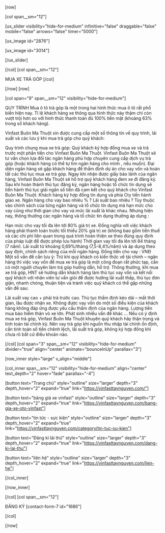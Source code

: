 [row]

[col span__sm="12"]

[ux_slider visibility="hide-for-medium" infinitive="false" draggable="false" mobile="false" arrows="false" timer="5000"]

[ux_image id="2876"]

[ux_image id="3014"]

[/ux_slider]

[/col]
[col span__sm="12"]

MUA XE TRẢ GÓP
[/col]

[/row]
[row]

[col span="9" span__sm="12" visibility="hide-for-medium"]

QUY TRÌNH
Mua ô tô trả góp là một trong hai hình thức mua ô tô rất phổ biến hiện nay. Tỉ lệ khách hàng xe thông qua hình thức này thậm chí còn vượt trội hơn so với hình thức thanh toán đủ 100% tiền mặt (khoảng 63% trong số khách hàng).

Vinfast Buôn Ma Thuột xin được cung cấp một số thông tin về quy trình, lãi suất và các lưu ý khi mua trả góp cho quý khách:

Quy trình chung mua xe trả góp:
Quý khách ký hợp đồng mua xe và trả trước một phần tiền cho Vinfast Buôn Ma Thuột.
Vinfast Buôn Ma Thuột sẽ tư vấn chọn lựa đối tác ngân hàng phù hợp chuyên cung cấp dịch vụ trả góp (hoặc khách hàng có thể tự tìm ngân hàng cho mình , nếu muốn). Đại diện ngân hàng sẽ gặp khách hàng để thẩm định dự án cho vay vốn và hoàn tất các thủ tục mua xe trả góp.
Ngay khi nhận được giấy bảo lãnh của ngân hàng, Vinfast Buôn Ma Thuột sẽ hỗ trợ quý khách hàng đem xe đi đăng ký.
Sau khi hoàn thành thủ tục đăng ký, ngân hàng hoặc tổ chức tín dụng sẽ tiến hành thủ tục giải ngân số tiền đã cam kết cho quý khách cho Vinfast Buôn Ma Thuột. Khách hàng ký hợp đồng tín dụng và phía Cty tiến hành giao xe.
Ngân hàng cho vay bao nhiêu % ? Lãi suất bao nhiêu ?
Tùy thuộc vào chính sách của từng ngân hàng và tổ chức tín dụng mà hạn mức cho vay cũng như thời gian cho vay và mức lãi xuất là khác nhau. Nhưng hiện nay, thông thường các ngân hàng và tổ chức tín dụng thường áp dụng :

Hạn mức cho vay tối đa lên tới 80% giá trị xe. Đồng nghĩa với việc khách hàng phải thanh toán trước tối thiểu 20% giá trị xe (không bao gồm tiền thuế và các chi phí liên quan trong quá trình hoàn thiện xe theo đúng quy định của pháp luật để được phép lưu hành)
Thời gian vay tối đa lên tới 84 tháng (7 năm).
Lãi xuất từ khoảng 0,69%/tháng (7,5-8,4%/năm) và áp dụng theo quy định, chính sách riêng của mỗi ngân hàng.
Đồng tiền cho vay : VNĐ
Một số vấn đề cần lưu ý:
Trừ khi quý khách có kiến thức về tài chính – ngân hàng thì việc vay vốn để mua xe trả góp là một công đoạn rất phức tạp, cần có một người chuyên làm trả góp hướng dẫn, hỗ trợ. Thông thường, khi mua xe trả góp, HNT sẽ hướng dẫn khách hàng làm thủ tục vay vốn và kết nối quý khách với nhân viên tư vấn giỏi để được hưởng lãi xuất thấp, thủ tục đơn giản, nhanh chóng, thuận tiện và tránh việc quý khách có thể gặp những vấn đề sau:

Lãi suất vay cao + phải trả trước cao.
Thủ tục thẩm định kéo dài – mất thời gian, lâu được nhận xe.
Không được vay vốn do một số điều kiện của khách hàng không đáp ứng được yêu cầu thẩm định của ngân hàng.
Lượng tiền mua bảo hiểm thân vỏ xe lớn.
Phát sinh nhiều vấn đề khác …
Nếu có ý định mua xe trả góp, Vinfast Buôn Ma Thuột khuyên quý khách hãy thận trọng và tính toán tài chính kỹ. Nên vay trả góp khi nguồn thu nhập tài chính ổn định, cần tính toán số tiền chênh lệch, lãi suất trả góp, không ký hợp đồng khi chưa rõ bất cứ điều khoản nào.

[/col]
[col span="3" span__sm="12" visibility="hide-for-medium" divider="true" align="center" animate="bounceInUp" parallax="3"]

[row_inner style="large" v_align="middle"]

[col_inner span__sm="12" visibility="hide-for-medium" align="center" text_depth="2" hover="fade" parallax="-4"]

[button text="Trang chủ" style="outline" size="larger" depth="3" depth_hover="2" expand="true" link="https://vinfasttaynguyen.com/"]

[button text="bảng giá xe vinfast" style="outline" size="larger" depth="3" depth_hover="2" expand="true" link="https://vinfasttaynguyen.com/bang-gia-xe-oto-vinfast"]

[button text="tin tức - sực kiện" style="outline" size="larger" depth="3" depth_hover="2" expand="true" link="https://vinfasttaynguyen.com/category/tin-tuc-su-kien"]

[button text="Đăng kí lái thử" style="outline" size="larger" depth="3" depth_hover="2" expand="true" link="https://vinfasttaynguyen.com/dang-ki-lai-thu"]

[button text="liên hệ" style="outline" size="larger" depth="3" depth_hover="2" expand="true" link="https://vinfasttaynguyen.com/lien-he"]

[/col_inner]

[/row_inner]

[/col]
[col span__sm="12"]

ĐĂNG KÝ
[contact-form-7 id="1686"]

[/col]

[/row]
